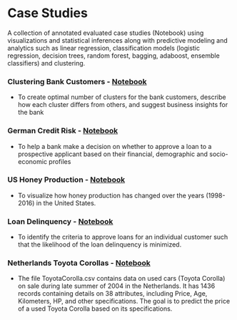 # Case Studies
A collection of annotated evaluated case studies (Notebook) using visualizations and statistical inferences along with predictive modeling and analytics such as linear regression, classification models (logistic regression, decision trees, random forest, bagging, adaboost, ensemble classifiers) and clustering.

### Clustering Bank Customers - [Notebook](https://github.com/cdgphysics/Case-Studies/blob/master/Bank_Customer_Loan.ipynb)
* To create optimal number of clusters for the bank customers, describe how each cluster differs from others, and suggest business insights for the bank

### German Credit Risk - [Notebook](https://github.com/cdgphysics/Case-Studies/blob/master/German_Credit_Risk.ipynb)
* To help a bank make a decision on whether to approve a loan to a prospective applicant based on their financial, demographic and socio-economic profiles

### US Honey Production - [Notebook](https://github.com/cdgphysics/Case-Studies/blob/master/Honey_Case_CGriffith.ipynb)
* To visualize how honey production has changed over the years (1998-2016) in the United States.

### Loan Delinquency - [Notebook](https://github.com/cdgphysics/Case-Studies/blob/master/Loan_Study.ipynb)
* To identify the criteria to approve loans for an individual customer such that the likelihood of the loan delinquency is minimized.

### Netherlands Toyota Corollas - [Notebook](https://github.com/cdgphysics/Case-Studies/blob/master/Toyota_Case_CGriffith.ipynb)
* The file ToyotaCorolla.csv contains data on used cars (Toyota Corolla) on sale during late summer of 2004 in the Netherlands. It has 1436 records containing details on 38 attributes, including Price, Age, Kilometers, HP, and other specifications. The goal is to predict the price of a used Toyota Corolla based on its specifications.
